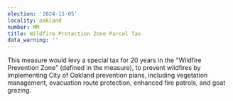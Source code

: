 ```yaml
---
election: '2024-11-05'
locality: oakland
number: MM
title: Wildfire Protection Zone Parcel Tax
data_warning: ''
---
```

This measure would levy a special tax for 20 years in the "Wildfire Prevention Zone" (defined in the measure), to prevent wildfires by implementing City of Oakland prevention plans, including vegetation management, evacuation route protection, enhanced fire patrols, and goat grazing.
